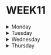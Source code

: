 # WEEK11

<details>
  <summary>Monday</summary>
  
</details>



<details>
  <summary>Tuesday</summary>
  
</details>




<details>
  <summary>Wednesday</summary>

</details>




<details>
  <summary>Thursday</summary>

</details
